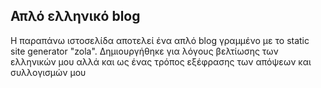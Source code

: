 ## Απλό ελληνικό blog

Η παραπάνω ιστοσελίδα αποτελεί ένα απλό blog γραμμένο με το static site generator "zola".
Δημιουργήθηκε για λόγους βελτίωσης των ελληνικών μου αλλά και ως ένας τρόπος εξέφρασης των απόψεων και συλλογισμών μου
